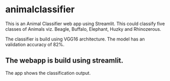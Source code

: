 # animalclassifier

This is an Animal Classifier web app using Streamlit. This could classify five classes of Animals viz. Beagle, Buffalo, Elephant, Huzky and Rhinozerous. 

The classifier is build using VGG16 architecture. The model has an validation accuracy of 82%. 


## The webapp is build using streamlit.
The app shows the classification output.

